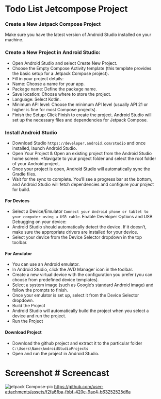 # Todo List Jetcompose Project

### Create a New Jetpack Compose Project
Make sure you have the latest version of Android Studio installed on your machine.

### Create a New Project in Android Studio:
* Open Android Studio and select Create New Project.
* Choose the Empty Compose Activity template (this template provides the basic setup for a Jetpack Compose project).
* Fill in your project details:
* Name: Choose a name for your app.
* Package name: Define the package name.
* Save location: Choose where to store the project.
* Language: Select Kotlin.
* Minimum API level: Choose the minimum API level (usually API 21 or higher is fine for most Compose projects).
* Finish the Setup:
Click Finish to create the project. Android Studio will set up the necessary files and dependencies for Jetpack Compose.

### Install Android Studio
* Download Studio `https://developer.android.com/studio` and once installed, launch Android Studio.
* Open Your Project & Open an existing project from the Android Studio home screen.
*Navigate to your project folder and select the root folder of your Android project.
* Once your project is open, Android Studio will automatically sync the Gradle files.
* Wait for the sync to complete. You’ll see a progress bar at the bottom, and Android Studio will fetch dependencies and configure your project for build.

#### For Devices
*  Select a Device/Emulator `Connect your Android phone or tablet to your computer using a USB cable`. Enable Developer Options and USB Debugging on your device:
* Android Studio should automatically detect the device. If it doesn’t, make sure the appropriate drivers are installed for your device.
* Select your device from the Device Selector dropdown in the top toolbar.

#### For Amulator
* You can use an Android emulator.
* In Android Studio, click the AVD Manager icon in the toolbar.
* Create a new virtual device with the configuration you prefer (you can choose from predefined device templates).
* Select a system image (such as Google’s standard Android image) and follow the prompts to finish.
* Once your emulator is set up, select it from the Device Selector dropdown.
* Build the Project
* Android Studio will automatically build the project when you select a device and run the project.
* Run the Project

#### Download Project
* Download the github project and extract it to the particular folder `C:\Users\Name\AndroidStudioProjects`
* Open and run the project in Android Studio.

# Screenshot                                                                                                   # Screencast
![jetpack Compose-pic](https://github.com/user-attachments/assets/07edc89f-f79a-4a6b-af03-fac93328de17)         https://github.com/user-attachments/assets/f2fa6fba-fbbf-420e-9ae4-b63252525d6a





